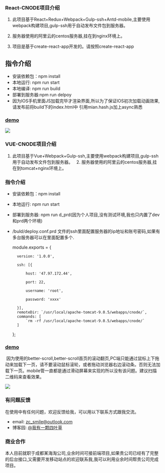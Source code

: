 ### React-CNODE项目介绍

   1. 此项目基于React+Redux+Webpack+Gulp-ssh+Antd-mobile,主要使用webpack构建项目,gulp-ssh用于自动发布文件包到服务器。
   
   2. 服务器使用的阿里云的centos服务器,挂在到nginx环境上。
   
   3. 项目是基于create-react-app开发的。请按照create-react-app

## 指令介绍   

* 安装依赖包：npm install 
* 本地运行: npm run start
* 本地编译: npm run build
* 部署到服务器:npm run delpoy
* 因为IOS手机里面JS加载完毕才渲染界面,所以为了保证IOS初次加载动画效果,请发布前将build下的index.html中
引用mian.hash.js加上async熟悉<script type="text/javascript" async='async' src="/static/js/main.7856a4d9.js"></script>

### [demo](http://www.intelligenttech.top/#/)

![](https://images2018.cnblogs.com/blog/657942/201805/657942-20180523165730911-1904066823.png)   

### VUE-CNODE项目介绍

   1. 此项目基于Vue+Webpack+Gulp-ssh,主要使用webpack构建项目,gulp-ssh用于自动发布文件包到服务器。
   2. 服务器使用的阿里云的centos服务器,挂在到tomcat+nginx环境上。

### 指令介绍

* 安装依赖包：npm install 
* 本地运行: npm run start
* 部署到服务器: npm run d_prd(因为个人项目,没有测试环境,我也只内置了dev和prd两个环境)
* /buld/deploy.conf.prd 文件的ssh里面配置服务器的ip地址和账号密码,如果有多台服务器可以在里面配置多个.

  
    module.exports = {
    
        version: '1.0.0',
        
        ssh: [{
        
            host: '47.97.172.44',
            
            port: 22,
            
            username: 'root',
            
            password: 'xxxx'
            
        }],
        remoteDir: `/usr/local/apache-tomcat-9.0.5/webapps/cnode/`,
        commands: [
            `rm -rf /usr/local/apache-tomcat-9.0.5/webapps/cnode/`
        ]
    };
 

### [demo](http://www.intelligenttech.top/cnode/)

  因为使用的better-scroll,better-scroll首页的滚动翻页,PC端只能通过鼠标上下拖动来加载下一页，请不要滚动鼠标滚轮，或者拖动浏览器右边滚动条。否则无法加载下一页。mobile管一直都是通过滑动屏幕来实现的所以没有该问题。建议扫描二维码来查看效果。

![](https://images2018.cnblogs.com/blog/657942/201805/657942-20180523165652795-1262030106.png)   

### 有问题反馈

  在使用中有任何问题，欢迎反馈给我，可以用以下联系方式跟我交流。

* email: zc_smile@outlook.com
* 博客园: [@我有一颗四叶草](http://www.cnblogs.com/FourLeafCloverZc/)


### 商业合作

  本人目前就职于成都某海淘公司,业余时间可接前端项目,如果贵公司已经有了完整的后台接口,又需要开发移动站点的欢迎联系我,我可以利用业余时间帮贵公司完成项目。
  

